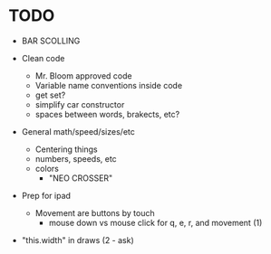 # TODO
- BAR SCOLLING
- Clean code
    - Mr. Bloom approved code
    - Variable name conventions inside code
    - get set?
    - simplify car constructor
    - spaces between words, brakects, etc?
- General math/speed/sizes/etc
    - Centering things
    - numbers, speeds, etc
    - colors
        - "NEO CROSSER"
- Prep for ipad
    - Movement are buttons by touch
        - mouse down vs mouse click for q, e, r, and movement (1)

- "this.width" in draws (2 - ask)
